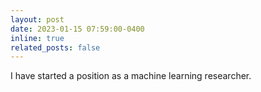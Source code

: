 ```yaml
---
layout: post
date: 2023-01-15 07:59:00-0400
inline: true
related_posts: false
---
```


I have started a position as a machine learning researcher.
